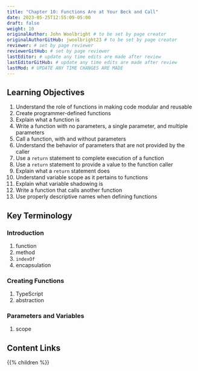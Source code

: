 ```yaml
---
title: "Chapter 10: Functions Are at Your Beck and Call"
date: 2023-05-25T12:55:09-05:00
draft: false
weight: 10
originalAuthor: John Woolbright # to be set by page creator
originalAuthorGitHub: jwoolbright23 # to be set by page creator
reviewer: # set by page reviewer
reviewerGitHub: # set by page reviewer
lastEditor: # update any time edits are made after review
lastEditorGitHub: # update any time edits are made after review
lastMod: # UPDATE ANY TIME CHANGES ARE MADE
---
```


## Learning Objectives

1. Understand the role of functions in making code modular and reusable
1. Create programmer-defined functions
1. Explain what a function is
1. Write a function with no parameters, a single parameter, and multiple parameters
1. Call a function, with and without parameters
1. Understand the behavior of parameters that are not provided by the caller
1. Use a `return` statement to complete execution of a function
1. Use a `return` statement to provide a value to the function caller
1. Explain what a `return` statement does
1. Understand variable scope as it pertains to functions
1. Explain what variable shadowing is
1. Write a function that calls another function
1. Use properly descriptive names when defining functions

## Key Terminology

### Introduction
1. function
1. method
1. `indexOf`
1. encapsulation

### Creating Functions
1. TypeScript
1. abstraction

### Parameters and Variables
1. scope

## Content Links

{{% children %}}